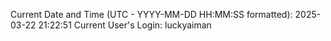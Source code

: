 Current Date and Time (UTC - YYYY-MM-DD HH:MM:SS formatted): 2025-03-22 21:22:51
Current User's Login: luckyaiman
